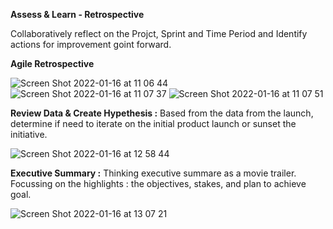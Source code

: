 <b>Assess & Learn - Retrospective</b>

Collaboratively reflect on the Projct, Sprint and Time Period and Identify actions for improvement goint forward.

<b> Agile Retrospective </b>

![Screen Shot 2022-01-16 at 11 06 44](https://user-images.githubusercontent.com/49109424/149670190-466f6c2c-68f0-44d3-b65c-53426ff5ee2a.png)
![Screen Shot 2022-01-16 at 11 07 37](https://user-images.githubusercontent.com/49109424/149670193-98535523-bedd-4d67-9092-a04a8662d80b.png)
![Screen Shot 2022-01-16 at 11 07 51](https://user-images.githubusercontent.com/49109424/149670195-0cf7d902-f1ae-41f3-9ecc-52ea29d1e1b2.png)

<b> Review Data & Create Hypethesis :</b> Based from the data from the launch, determine if need to iterate on the initial product launch or sunset the initiative.

![Screen Shot 2022-01-16 at 12 58 44](https://user-images.githubusercontent.com/49109424/149673991-f5524af3-05d0-4e56-848b-b3e67f8e322b.png)

<b>Executive Summary :</b> Thinking executive summare as a movie trailer. Focussing on the highlights : the objectives, stakes, and plan to achieve goal.

![Screen Shot 2022-01-16 at 13 07 21](https://user-images.githubusercontent.com/49109424/149674289-3c319e64-6192-4f12-88d4-60264ec72b4f.png)

